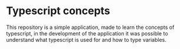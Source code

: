 # Typescript concepts

This repository is a simple application, made to learn the concepts of typescript, in the development of the application it was possible to understand what typescript is used for and how to type variables.
